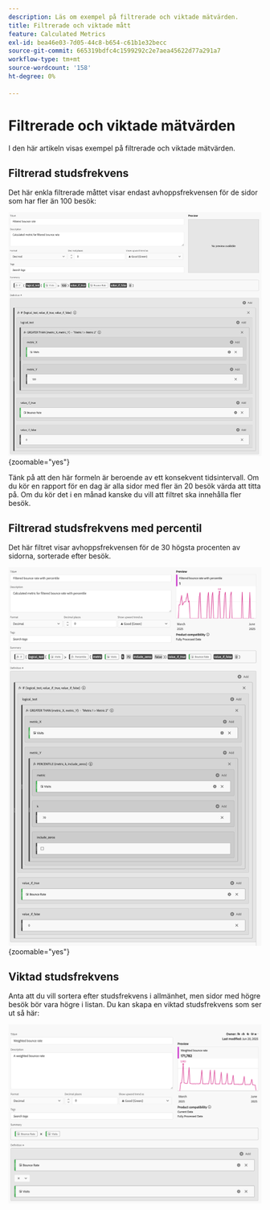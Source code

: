 ```yaml
---
description: Läs om exempel på filtrerade och viktade mätvärden.
title: Filtrerade och viktade mått
feature: Calculated Metrics
exl-id: bea46e03-7d05-44c8-b654-c61b1e32becc
source-git-commit: 665319bdfc4c1599292c2e7aea45622d77a291a7
workflow-type: tm+mt
source-wordcount: '158'
ht-degree: 0%

---
```


# Filtrerade och viktade mätvärden

I den här artikeln visas exempel på filtrerade och viktade mätvärden.

## Filtrerad studsfrekvens

Det här enkla filtrerade måttet visar endast avhoppsfrekvensen för de sidor som har fler än 100 besök:

![Filtrerad studsfrekvens](assets/filtered-bounce-rate.png){zoomable="yes"}

Tänk på att den här formeln är beroende av ett konsekvent tidsintervall. Om du kör en rapport för en dag är alla sidor med fler än 20 besök värda att titta på. Om du kör det i en månad kanske du vill att filtret ska innehålla fler besök.

## Filtrerad studsfrekvens med percentil

Det här filtret visar avhoppsfrekvensen för de 30 högsta procenten av sidorna, sorterade efter besök.

![Filtrerad studsfrekvens med percentil](assets/filtered-bounce-rate-with-percentile.png){zoomable="yes"}

## Viktad studsfrekvens

Anta att du vill sortera efter studsfrekvens i allmänhet, men sidor med högre besök bör vara högre i listan. Du kan skapa en viktad studsfrekvens som ser ut så här:

![](assets/weighted-bounce-rate.png)
